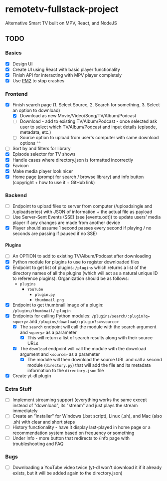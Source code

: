 # remotetv-fullstack-project
Alternative Smart TV built on MPV, React, and NodeJS

## TODO
### Basics
 - [X] Design UI
 - [X] Create UI using React with basic player functionality
 - [X] Finish API for interacting with MPV player completely
 - [X] Use [PM2](https://stackoverflow.com/questions/5999373/how-do-i-prevent-node-js-from-crashing-try-catch-doesnt-work) to stop crashes

### Frontend
 - [X] Finish search page (1. Select Source, 2. Search for something, 3. Select an option to download)
    - [X] Download as new Movie/Video/Song/TV/Album/Podcast
	- [ ] Download - add to existing TV/Album/Podcast - once selected ask user to select which TV/Album/Podcast and input details (episode, metadata, etc.)
	- [ ] Source option to upload from user's computer with same download options ^^
 - [ ] Sort by and filters for library
 - [X] Episode selector for TV shows
 - [X] Handle cases where directory.json is formatted incorrectly
 - [X] Favicon 
 - [X] Make media player look nicer
 - [X] Home page (prompt for search / browse library) and info button (copyright + how to use it + GitHub link)

### Backend
  - [ ] Endpoint to upload files to server from computer (/uploadsingle and /uploadseries) with JSON of information + the actual file as payload
  - [ ] Use Server-Sent Events (SSE) (see [events.odt]) to update users' media player if any changes are made from another device
  - [X] Player should assume 1 second passes every second if playing / no seconds are passing if paused if no SSE)

#### Plugins
 - [ ] An OPTION to add to existing TV/Album/Podcast after downloading
 - [X] Python module for plugins to use to register downloaded files
 - [X] Endpoint to get list of plugins: `/plugins` which returns a list of the directory names of all the plugins (which will act as a natural unique ID to reference plugins). Organization should be as follows:
	 - `plugins`
		 + `YouTube`
			 * `plugin.py`
			 * `thumbnail.png`
 - [X] Endpoint to get thumbnail image of a plugin: `/plugins/thumbnail/:plugin`
 - [X] Endpoints for calling Python modules: `/plugins/search/:plugin?q=<query>` and `/plugins/download/:plugin?s=<source>`
	 - [X] The `search` endpoint will call the module with the search argument and `<query>` as a parameter
		 - [X] This will return a list of search results along with their source URLs
	 - [X] The `download` endpoint will call the module with the download argument and `<source>` as a parameter
		 - [X] The module will then download the source URL and call a second module (`directory.py`) that will add the file and its metadata information to the `directory.json` file
 - [X] Create yt-dl plugin
 
### Extra Stuff
 - [ ] Implement streaming support (everything works the same except instead of "download", its "stream" and just plays the stream immediately
- [ ] Create an "installer" for Windows (.bat script), Linux (.sh), and Mac (also .sh) with clear and short steps 
- [ ] History functionality - have it display last-played in home page or a recommendation system based on frequency or something
- [ ] Under Info - more button that redirects to /info page with troubleshooting and FAQ

### Bugs
 - [ ] Downloading a YouTube video twice (yt-dl won't download it if it already exists, but it will be added again to the directory.json)
